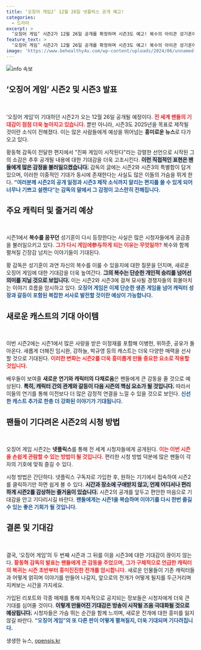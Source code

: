 ```yaml
---
title: ‘오징어 게임2’ 12월 26일 넷플릭스 공개 예고!
categories:
  - 드라마
excerpt: >
  ‘오징어 게임’ 시즌2가 12월 26일 공개를 확정하며 시즌3도 예고! 복수의 아이콘 성기훈이 다시 게임에 참가하는 이유는? 전 세계 팬들의 흥미를 돋우는 새로운 이야기, 놓치지 마세요!
feature_text: >
  ‘오징어 게임’ 시즌2가 12월 26일 공개를 확정하며 시즌3도 예고! 복수의 아이콘 성기훈이 다시 게임에 참가하는 이유는? 전 세계 팬들의 흥미를 돋우는 새로운 이야기, 놓치지 마세요!
image: 'https://www.behealthy4u.com/wp-content/uploads/2024/06/unnamed-file.png'
---
```


<p><img src="https://www.behealthy4u.com/wp-content/uploads/2024/06/unnamed-file.png" alt="info 속보" /></p>

<h2 data-ke-size="size26">‘오징어 게임’ 시즌2 및 시즌3 발표</h2>

<p data-ke-size="size16">&nbsp;</p>

<p>‘오징어 게임’이 기대하던 시즌2가 오는 12월 26일 공개될 예정이다. <b><span style="color: #ee2323;">전 세계 팬들의 기대감이 점점 더욱 높아지고 있습니다.</span></b> 뿐만 아니라, 시즌3도 2025년을 목표로 제작될 것이란 소식이 전해졌다. 이는 많은 사람들에게 예상을 뛰어넘는 <strong>흥미로운 뉴스</strong>로 다가오고 있다.</p>

<p>황동혁 감독이 전달한 편지에서 "진짜 게임이 시작된다"라는 강렬한 선언으로 시작된 그의 소감은 추후 공개될 내용에 대한 기대감을 더욱 고조시킨다. <b><span style="background-color: #21538527;">이런 직접적인 표현은 팬들에게 많은 감정을 불러일으켰습니다.</span></b> 감독의 글에는 시즌2와 시즌3의 특별함이 담겨 있으며, 이러한 이중적인 기대가 동시에 존재한다는 사실도 많은 이들의 가슴을 뛰게 한다. <b><span style="color: #1a5490;">“여러분께 시즌2의 공개 일정과 시즌3 제작 소식까지 알리는 편지를 쓸 수 있게 되어 너무나 기쁘고 설렌다”는 감독의 말에서 그 감정이 고스란히 전해집니다.</span></b></p>

<h2 data-ke-size="size26">주요 캐릭터 및 줄거리 예상</h2>

<p data-ke-size="size16">&nbsp;</p>

<p>시즌1에서 <strong>복수를 꿈꾸던</strong> 성기훈이 다시 등장한다는 사실은 많은 시청자들에게 궁금증을 불러일으키고 있다. <b><span style="color: #ee2323;">그가 다시 게임에参与하게 되는 이유는 무엇일까?</span></b> 복수와 함께 펼쳐질 긴장감 넘치는 이야기들이 기대된다.</p>

<p>황 감독은 성기훈이 과연 자신의 복수를 이룰 수 있을지에 대한 질문을 던지며, 새로운 오징어 게임에 대한 기대감을 더욱 높여간다. <b><span style="background-color: #21538527;">그의 복수는 단순한 개인적 승리를 넘어선 의미를 지닐 것으로 보입니다.</span></b> 이는 시즌2와 시즌3에 걸쳐 묘사될 경쟁자들의 휘몰아치는 이야기 흐름을 암시하고 있다. <b><span style="color: #1a5490;">오징어 게임은 이제 단순한 생존 게임을 넘어 캐릭터 성장과 갈등이 포함된 복잡한 서사로 발전할 것이란 예상이 가능합니다.</span></b></p>

<h2 data-ke-size="size26">새로운 캐스트의 기대 아이템</h2>

<p data-ke-size="size16">&nbsp;</p>

<p>이번 시즌2에는 시즌1에서 많은 사랑을 받은 이정재를 포함해 이병헌, 위하준, 공유가 돌아온다. 새롭게 더해진 임시완, 강하늘, 박규영 등의 캐스트는 더욱 다양한 매력을 선사할 것으로 기대된다. <b><span style="color: #ee2323;">이러한 변화는 시즌2를 더욱 흥미롭게 만들 중요한 요소로 작용할 것입니다.</span></b></p>

<p>배우들이 보여줄 <strong>새로운 연기와 캐릭터의 다채로움</strong>은 팬들에게 큰 감동을 줄 것으로 예상된다. <b><span style="background-color: #21538527;">특히, 캐릭터 간의 관계와 갈등이 다음 시즌의 핵심 요소가 될 것입니다.</span></b> 따라서 이들의 연기를 통해 이전보다 더 많은 감정적 연결을 느낄 수 있을 것으로 보인다. <b><span style="color: #1a5490;">신선한 캐스트 추가로 한층 더 강화된 이야기가 기대됩니다.</span></b></p>

<h2 data-ke-size="size26">팬들이 기다려온 시즌2의 시청 방법</h2>

<p data-ke-size="size16">&nbsp;</p>

<p>오징어 게임 시즌2는 <strong>넷플릭스</strong>를 통해 전 세계 시청자들에게 공개된다. <b><span style="color: #ee2323;">이는 이번 시즌을 손쉽게 관람할 수 있는 방법이 될 것입니다.</span></b> 편리한 시청 방법 덕분에 많은 팬들이 각자의 기호에 맞춰 즐길 수 있다.</p>

<p>시청 방법은 간단하다. 넷플릭스 구독자로 가입한 후, 원하는 기기에서 접속하여 시즌2를 클릭하기만 하면 쉽게 볼 수 있다. <b><span style="background-color: #21538527;">시간과 장소에 구애받지 않고, 언제 어디서나 편리하게 시즌2를 감상하는 즐거움이 있습니다.</span></b> 시즌2의 공개를 앞두고 편안한 마음으로 기대감을 안고 기다리시길 바란다. <b><span style="color: #1a5490;">팬들에게는 시즌1을 복습하며 이야기를 다시 한번 즐길 수 있는 좋은 기회가 될 것입니다.</span></b></p>

<h2 data-ke-size="size26">결론 및 기대감</h2>

<p data-ke-size="size16">&nbsp;</p>

<p>결국, ‘오징어 게임’의 두 번째 시즌과 그 뒤를 이을 시즌3에 대한 기대감이 끊이지 않는다. <b><span style="color: #ee2323;">황동혁 감독의 발표는 팬들에게 큰 감동을 주었으며, 그가 구체적으로 언급한 캐릭터의 복귀는 시즌 초반부터 흥미진진한 전개를 암시합니다.</span></b> 새로운 인물들이 기존 캐릭터들과 어떻게 얽히며 이야기를 만들어 나갈지, 앞으로의 전개가 어떻게 될지를 두근거리며 지켜보는 시간을 가지세요.</p>

<p>가입된 리포트와 각종 매체를 통해 지속적으로 공지되는 정보들은 시청자에게 더욱 큰 기대를 심어줄 것이다. <b><span style="background-color: #21538527;">이렇게 만들어진 기대감은 방송이 시작될 즈음 극대화될 것으로 예상됩니다.</span></b> 시청자들은 가슴 뛰는 순간을 함께 느끼며, 새로운 전개에 대한 흥미를 잃지 않길 바란다. <b><span style="color: #1a5490;">“오징어 게임”의 또 다른 판이 어떻게 펼쳐질지, 더욱 기대되며 기다려집니다.</span></b> </p>

<p data-ke-size="size16"></p>
생생한 뉴스, <a href="https://opensis.kr" rel="dofollow">opensis.kr</a>


